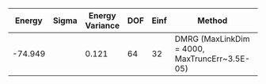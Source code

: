 | Energy  | Sigma | Energy Variance | DOF | Einf | Method                                        | Reference |
|---------|-------|-----------------|-----|------|-----------------------------------------------|-----------|
| -74.949 |       | 0.121           | 64  | 32   | DMRG (MaxLinkDim = 4000, MaxTruncErr~3.5E-05) | [code](https://github.com/varbench/methods/blob/main/programs/dmrg_itensors_hubbard/Hubbard/rectangular-4x16_64_PO_32_2.jl) |
